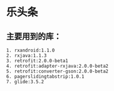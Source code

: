 # 乐头条
## 主要用到的库：
    1. rxandroid:1.1.0
    2. rxjava:1.1.3
    3. retrofit:2.0.0-beta1
    4. retrofit:adapter-rxjava:2.0.0-beta2
    5. retrofit:converter-gson:2.0.0-beta2
    6. pagerslidingtabstrip:1.0.1
    7. glide:3.5.2

